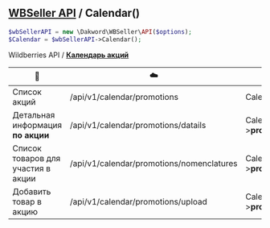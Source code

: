## [WBSeller API](/docs/API.md) / Calendar()

```php
$wbSellerAPI = new \Dakword\WBSeller\API($options);
$Calendar = $wbSellerAPI->Calendar();
```

Wildberries API / [**Календарь акций**](https://openapi.wb.ru/prices/api/ru/#tag/Kalendar-akcij)

| :speech_balloon: | :cloud: | [Calendar()](/src/API/Endpoint/Calendar.php) |
| ---------------- | ------- | -------------------------------------------- |
| Список акций                       | /api/v1/calendar/promotions               | Calendar()->**promotions()**             |
| Детальная информация __по акции__  | /api/v1/calendar/promotions/datails       | Calendar()->**promotionDetails()**       |
| Список товаров для участия в акции | /api/v1/calendar/promotions/nomenclatures | Calendar()->**promotionNomenclatures()** |
| Добавить товар в акцию             | /api/v1/calendar/promotions/upload        | Calendar()->**promotionUpload()**        |
